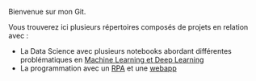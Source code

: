 Bienvenue sur mon Git.

Vous trouverez ici plusieurs répertoires composés de projets en relation avec : 

* La Data Science avec plusieurs notebooks abordant différentes problématiques en [Machine Learning et Deep Learning](https://github.com/darshels/Data_Science_Notebooks)  
* La programmation avec un [RPA](https://github.com/darshels/RPA_INSEE) et une [webapp](https://github.com/darshels/falcon-path-proba)
